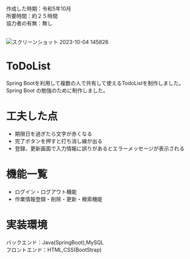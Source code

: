 作成した時期：令和5年10月<br>
所要時間：約２５時間<br>
協力者の有無：無し<br><br>

![スクリーンショット 2023-10-04 145826](https://github.com/taniuekoki/ToDoList/assets/145744921/aadaa9f2-4b71-4072-a86a-27158c4433f2)
# ToDoList
Spring Bootを利用して複数の人で共有して使えるTodoListを制作しました。<br>
Spring Boot の勉強のために制作しました。
# 工夫した点
* 期限日を過ぎたら文字が赤くなる
* 完了ボタンを押すと打ち消し線が出る
* 登録、更新画面で入力情報に誤りがあるとエラーメッセージが表示される
# 機能一覧
* ログイン・ログアウト機能
* 作業情報登録・削除・更新・検索機能
# 実装環境
バックエンド：Java(SpringBoot),MySQL<br>
フロントエンド：HTML,CSS(BootStrap)
